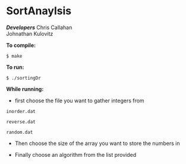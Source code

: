 # SortAnaylsis #

***Developers***
Chris Callahan			
Johnathan Kulovitz

**To compile:** 
```
$ make
```
**To run:**
```
$ ./sortingDr
```
**While running:**

- first choose the file you want to gather integers from
```
inorder.dat 

reverse.dat 

random.dat
```

- Then choose the size of the array you want to store the numbers in 

- Finally choose an algorithm from the list provided
